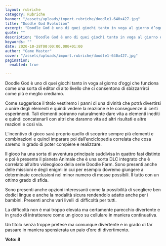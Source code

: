 ```yaml
---
layout: rubriche
category: Rubriche
banner: "/assets/uploads/import.rubriche/doodle1-640x427.jpg"
title: "Doodle God Evolution"
excerpt: "Doodle God è uno di quei giochi tanto in voga al giorno d’oggi che funziona come una sorta di editor di alto livello che ci consentono di sbizzarrirci come più e meglio crediamo. Come suggerisce il titolo vestiremo i panni di una divinità che potrà divertirsi a unire degli elementi e quindi vedere la reazione [&hellip"
quote: ""
description: "Doodle God è uno di quei giochi tanto in voga al giorno d’oggi che funziona come una sorta di editor di alto livello che ci consentono di sbizzarrirci come più e meglio crediamo. Come suggerisce il titolo vestiremo i panni di una divinità che potrà divertirsi a unire degli elementi e quindi vedere la reazione [&hellip"
keywords: ""
date: 2020-10-28T00:00:00.000+01:00
author: "Game Master"
cover: "/assets/uploads/import.rubriche/doodle1-640x427.jpg"
pagination:
  enabled: true

---
```


Doodle God è uno di quei giochi tanto in voga al giorno d’oggi che funziona come una sorta di editor di alto livello che ci consentono di sbizzarrirci come più e meglio crediamo.

Come suggerisce il titolo vestiremo i panni di una divinità che potrà divertirsi a unire degli elementi e quindi vedere la reazione e le conseguenze di certi esperimenti. Tali elementi potranno naturalmente dare vita a elementi inediti e quindi concatenarli con altri che daranno vita ad altri risultati e altre reazioni e così via.

L’incentivo di gioco sarà proprio quello di scoprire sempre più elementi e combinazioni e quindi imparare poi dall’enciclopedia correlata che cosa saremo in grado di poter compiere e realizzare.

Il gioco ha una sorta di avventura principale suddivisa in quattro fasi distinte e poi è presente il pianeta Animale che è una sorta DLC integrato che è correlato all’altro videogioco della serie Doodle Farm. Sono presenti anche delle missioni e degli enigmi in cui per esempio dovremo giungere a determinate conclusioni nel minor numero di mosse possibili. Il tutto con un ottimo grado di sfida.

Sono presenti anche opzioni interessanti come la possibilità di scegliere ben dodici lingue e anche la modalità sicura rendendolo adatto anche per i bambini. Presenti anche vari livelli di difficoltà per tutti.

La difficoltà non è mai troppo elevata ma certamente parecchio divertente e in grado di intrattenere come un gioco su cellulare in maniera continuativa.

Un titolo senza troppe pretese ma comunque divertente e in grado di far passare in maniera spensierata un paio d’ore di divertimento.

**Voto: 8**